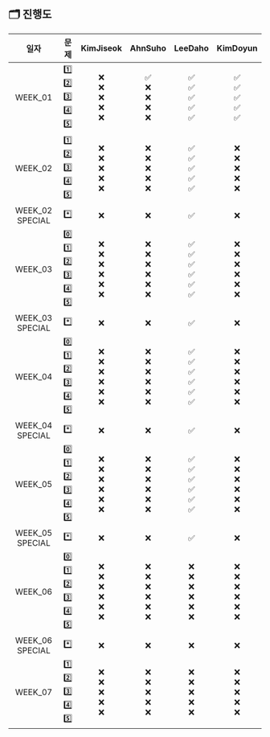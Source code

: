 ## 🗂️ 진행도

| 일자 | 문제 | KimJiseok | AhnSuho | LeeDaho | KimDoyun |
|:-------:|:-------:|:-------:|:-------:|:-------:|:-------:|
| WEEK_01  | 1️⃣<br>2️⃣<br>3️⃣<br>4️⃣<br>5️⃣   |    ❌<br>❌<br>❌<br>❌<br>❌    |     ✅<br>❌<br>❌<br>❌<br>❌     |     ✅<br>✅<br>✅<br>✅<br>✅     |     ✅<br>✅<br>✅<br>✅<br>✅     |    
| WEEK_02  | 1️⃣<br>2️⃣<br>3️⃣<br>4️⃣<br>5️⃣   |    ❌<br>❌<br>❌<br>❌<br>❌    |     ❌<br>❌<br>❌<br>❌<br>❌     |     ✅<br>✅<br>✅<br>✅<br>✅     |     ❌<br>❌<br>❌<br>❌<br>❌     |  
| WEEK_02 SPECIAL  | *️⃣  |    ❌    |     ❌     |     ✅     |     ❌     |  
| WEEK_03  | 0️⃣<br>1️⃣<br>2️⃣<br>3️⃣<br>4️⃣<br>5️⃣  |    ❌<br>❌<br>❌<br>❌<br>❌<br>❌    |     ❌<br>❌<br>❌<br>❌<br>❌<br>❌     |     ✅<br>✅<br>✅<br>✅<br>✅<br>✅     |     ❌<br>❌<br>❌<br>❌<br>❌<br>❌     |   
| WEEK_03 SPECIAL  | *️⃣  |    ❌    |     ❌     |     ✅     |     ❌     |   
| WEEK_04  | 0️⃣<br>1️⃣<br>2️⃣<br>3️⃣<br>4️⃣<br>5️⃣  |    ❌<br>❌<br>❌<br>❌<br>❌<br>❌    |     ❌<br>❌<br>❌<br>❌<br>❌<br>❌     |    ✅<br>✅<br>✅<br>✅<br>✅<br>✅     |     ❌<br>❌<br>❌<br>❌<br>❌<br>❌     |   
| WEEK_04 SPECIAL  | *️⃣  |    ❌    |     ❌     |     ✅     |     ❌     |
| WEEK_05  | 0️⃣<br>1️⃣<br>2️⃣<br>3️⃣<br>4️⃣<br>5️⃣  |    ❌<br>❌<br>❌<br>❌<br>❌<br>❌    |     ❌<br>❌<br>❌<br>❌<br>❌<br>❌     |    ✅<br>✅<br>✅<br>✅<br>✅<br>✅     |     ❌<br>❌<br>❌<br>❌<br>❌<br>❌     |   
| WEEK_05 SPECIAL  | *️⃣  |    ❌    |     ❌     |     ✅     |     ❌     |
| WEEK_06  | 0️⃣<br>1️⃣<br>2️⃣<br>3️⃣<br>4️⃣<br>5️⃣  |    ❌<br>❌<br>❌<br>❌<br>❌<br>❌    |     ❌<br>❌<br>❌<br>❌<br>❌<br>❌     |    ❌<br>❌<br>❌<br>❌<br>❌<br>❌     |     ❌<br>❌<br>❌<br>❌<br>❌<br>❌     |   
| WEEK_06 SPECIAL  | *️⃣  |    ❌    |     ❌     |     ❌     |     ❌     |
| WEEK_07  | 1️⃣<br>2️⃣<br>3️⃣<br>4️⃣<br>5️⃣  |    ❌<br>❌<br>❌<br>❌<br>❌    |     ❌<br>❌<br>❌<br>❌<br>❌     |    ❌<br>❌<br>❌<br>❌<br>❌     |     ❌<br>❌<br>❌<br>❌<br>❌     |   
